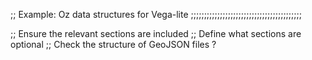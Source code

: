 ;; Example: Oz data structures for Vega-lite
;;;;;;;;;;;;;;;;;;;;;;;;;;;;;;;;;;;;;;;;;;

;; Ensure the relevant sections are included
;; Define what sections are optional
;; Check the structure of GeoJSON files ?
